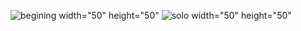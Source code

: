 
![begining](https://user-images.githubusercontent.com/69255250/103066272-8ddc1880-45de-11eb-8a05-9339fa3a24e8.jpg)  width="50" height="50"
![solo](https://user-images.githubusercontent.com/69255250/103066324-a2b8ac00-45de-11eb-9d5f-4c9b65bc6892.jpg) width="50" height="50"
